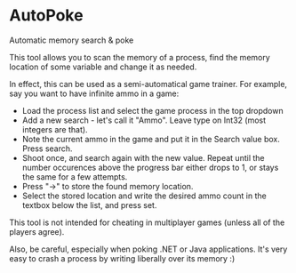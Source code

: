 AutoPoke
========

Automatic memory search &amp; poke

This tool allows you to scan the memory of a process, find the memory location of
some variable and change it as needed.

In effect, this can be used as a semi-automatical game trainer. For example, say
you want to have infinite ammo in a game:

* Load the process list and select the game process in the top dropdown
* Add a new search - let's call it "Ammo". Leave type on Int32 (most integers are that).
* Note the current ammo in the game and put it in the Search value box. Press search.
* Shoot once, and search again with the new value. Repeat until the number occurences above
  the progress bar either drops to 1, or stays the same for a few attempts.
* Press "->" to store the found memory location.
* Select the stored location and write the desired ammo count in the textbox below the
  list, and press set.

This tool is not intended for cheating in multiplayer games (unless all of the players agree).

Also, be careful, especially when poking .NET or Java applications. It's very easy to crash
a process by writing liberally over its memory :) 
